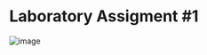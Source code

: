 # Laboratory Assigment #1

![image](https://github.com/user-attachments/assets/94f9cd6a-774a-4d27-8284-438fcf0391ee)


